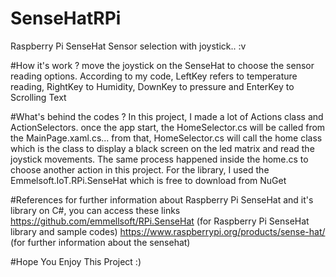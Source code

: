 # SenseHatRPi
Raspberry Pi SenseHat Sensor selection with joystick.. :v

#How it's work ?
move the joystick on the SenseHat to choose the sensor reading options. According to my code, LeftKey refers to temperature reading, RightKey to Humidity, DownKey to pressure and EnterKey to Scrolling Text

#What's behind the codes ?
In this project, I made a lot of Actions class and ActionSelectors. once the app start, the HomeSelector.cs will be called from the MainPage.xaml.cs... from that, HomeSelector.cs will call the home class which is the class to display a black screen on the led matrix and read the joystick movements. The same process happened inside the home.cs to choose another action in this project.
For the library, I used the Emmelsoft.IoT.RPi.SenseHat which is free to download from NuGet

#References
for further information about Raspberry Pi SenseHat and it's library on C#, you can access these links
https://github.com/emmellsoft/RPi.SenseHat (for Raspberry Pi SenseHat library and sample codes)
https://www.raspberrypi.org/products/sense-hat/ (for further information about the sensehat)

#Hope You Enjoy This Project :)
